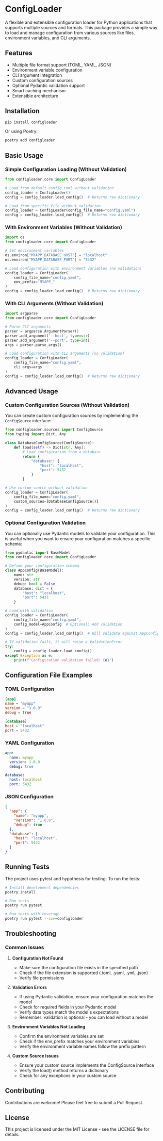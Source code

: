# ConfigLoader

A flexible and extensible configuration loader for Python applications that supports multiple sources and formats. This package provides a simple way to load and manage configuration from various sources like files, environment variables, and CLI arguments.

## Features

- Multiple file format support (TOML, YAML, JSON)
- Environment variable configuration
- CLI argument integration
- Custom configuration sources
- Optional Pydantic validation support
- Smart caching mechanism
- Extensible architecture

## Installation

```bash
pip install configloader
```

Or using Poetry:

```bash
poetry add configloader
```

## Basic Usage

### Simple Configuration Loading (Without Validation)

```python
from configloader.core import ConfigLoader

# Load from default config.toml without validation
config_loader = ConfigLoader()
config = config_loader.load_config()  # Returns raw dictionary

# Load from specific file without validation
config_loader = ConfigLoader(config_file_name="config.yaml")
config = config_loader.load_config()  # Returns raw dictionary
```

### With Environment Variables (Without Validation)

```python
import os
from configloader.core import ConfigLoader

# Set environment variables
os.environ["MYAPP_DATABASE_HOST"] = "localhost"
os.environ["MYAPP_DATABASE_PORT"] = "5432"

# Load configuration with environment variables (no validation)
config_loader = ConfigLoader(
    config_file_name="config.yaml",
    env_prefix="MYAPP_"
)
config = config_loader.load_config()  # Returns raw dictionary
```

### With CLI Arguments (Without Validation)

```python
import argparse
from configloader.core import ConfigLoader

# Parse CLI arguments
parser = argparse.ArgumentParser()
parser.add_argument('--host', type=str)
parser.add_argument('--port', type=int)
args = parser.parse_args()

# Load configuration with CLI arguments (no validation)
config_loader = ConfigLoader(
    config_file_name="config.yaml",
    cli_args=args
)
config = config_loader.load_config()  # Returns raw dictionary
```

## Advanced Usage

### Custom Configuration Sources (Without Validation)

You can create custom configuration sources by implementing the `ConfigSource` interface:

```python
from configloader.sources import ConfigSource
from typing import Dict, Any

class DatabaseConfigSource(ConfigSource):
    def load(self) -> Dict[str, Any]:
        # Load configuration from a database
        return {
            "database": {
                "host": "localhost",
                "port": 5432
            }
        }

# Use custom source without validation
config_loader = ConfigLoader(
    config_file_name="config.yaml",
    custom_sources=[DatabaseConfigSource()]
)
config = config_loader.load_config()  # Returns raw dictionary
```

### Optional Configuration Validation

You can optionally use Pydantic models to validate your configuration. This is useful when you want to ensure your configuration matches a specific schema:

```python
from pydantic import BaseModel
from configloader.core import ConfigLoader

# Define your configuration schema
class AppConfig(BaseModel):
    name: str
    version: str
    debug: bool = False
    database: dict = {
        "host": "localhost",
        "port": 5432
    }

# Load with validation
config_loader = ConfigLoader(
    config_file_name="config.yaml",
    config_model=AppConfig  # Optional: Add validation
)
config = config_loader.load_config()  # Will validate against AppConfig model

# If validation fails, it will raise a ValidationError
try:
    config = config_loader.load_config()
except Exception as e:
    print(f"Configuration validation failed: {e}")
```

## Configuration File Examples

### TOML Configuration
```toml
[app]
name = "myapp"
version = "1.0.0"
debug = true

[database]
host = "localhost"
port = 5432
```

### YAML Configuration
```yaml
app:
  name: myapp
  version: 1.0.0
  debug: true

database:
  host: localhost
  port: 5432
```

### JSON Configuration
```json
{
  "app": {
    "name": "myapp",
    "version": "1.0.0",
    "debug": true
  },
  "database": {
    "host": "localhost",
    "port": 5432
  }
}
```

## Running Tests

The project uses pytest and hypothesis for testing. To run the tests:

```bash
# Install development dependencies
poetry install

# Run tests
poetry run pytest

# Run tests with coverage
poetry run pytest --cov=configloader
```

## Troubleshooting

### Common Issues

1. **Configuration Not Found**
   - Make sure the configuration file exists in the specified path
   - Check if the file extension is supported (.toml, .yaml, .yml, .json)
   - Verify file permissions

2. **Validation Errors**
   - If using Pydantic validation, ensure your configuration matches the model
   - Check for required fields in your Pydantic model
   - Verify data types match the model's expectations
   - Remember: validation is optional - you can load without a model

3. **Environment Variables Not Loading**
   - Confirm the environment variables are set
   - Check if the env_prefix matches your environment variables
   - Verify the environment variable names follow the prefix pattern

4. **Custom Source Issues**
   - Ensure your custom source implements the ConfigSource interface
   - Verify the load() method returns a dictionary
   - Check for any exceptions in your custom source

## Contributing

Contributions are welcome! Please feel free to submit a Pull Request.

## License

This project is licensed under the MIT License - see the LICENSE file for details.

